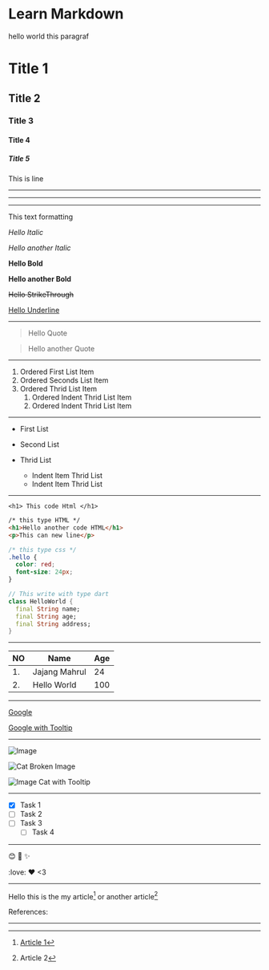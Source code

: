 # Learn Markdown

<!-- Paragraf -->

hello world this paragraf

<!-- Title -->

# Title 1

## Title 2

### Title 3

#### Title 4

##### Title 5

This is line

---

---

---

<!-- Text Formatting -->

This text formatting

_Hello Italic_

_Hello another Italic_

**Hello Bold**

**Hello another Bold**

~~Hello StrikeThrough~~

<ins>Hello Underline</ins>

---

> Hello Quote

> Hello another Quote

---

1. Ordered First List Item
2. Ordered Seconds List Item
3. Ordered Thrid List Item
   1. Ordered Indent Thrid List Item
   2. Ordered Indent Thrid List Item

---

- First List
- Second List
- Thrid List

  - Indent Item Thrid List
  - Indent Item Thrid List

---

`<h1> This code Html </h1>`

```html
/* this type HTML */
<h1>Hello another code HTML</h1>
<p>This can new line</p>
```

```css
/* this type css */
.hello {
  color: red;
  font-size: 24px;
}
```

```dart
// This write with type dart
class HelloWorld {
  final String name;
  final String age;
  final String address;
}
```

---

<!-- Table -->

| NO  | Name          | Age |
| --- | ------------- | --- |
| 1.  | Jajang Mahrul | 24  |
| 2.  | Hello World   | 100 |

---

<!-- Tautan -->

[Google](https://google.com)

[Google with Tooltip](https://google.com "Google web")

---

<!-- Image -->

![Image](https://cataas.com/cat)

![Cat Broken Image]()

![Image Cat with Tooltip](https://cataas.com/cat "Kucing oren")

---

<!-- Task list /Check box -->

- [x] Task 1
- [ ] Task 2
- [ ] Task 3
  - [ ] Task 4

---

<!-- Emoji -->

😊 🥰 ✨

:love:
:heart:
<3

---

<!-- Footnote -->

Hello this is the my article[^1] or another article[^2]

References:
[^1]:[Article 1](https://youtube.com)
[^2]:Article 2

---
